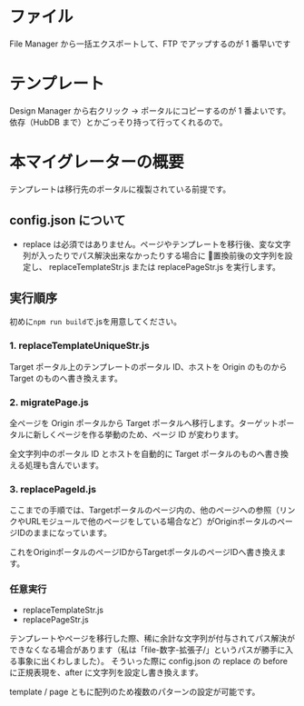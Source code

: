 <!-- TODO: ブログのマイグレーター実装 -->

# ファイル

File Manager から一括エクスポートして、FTP でアップするのが 1 番早いです

# テンプレート

Design Manager から右クリック → ポータルにコピーするのが 1 番よいです。依存（HubDB まで）とかごっそり持って行ってくれるので。

# 本マイグレーターの概要

テンプレートは移行先のポータルに複製されている前提です。

## config.json について

- replace は必須ではありません。ページやテンプレートを移行後、変な文字列が入ったりでパス解決出来なかったりする場合に  置換前後の文字列を設定し、 replaceTemplateStr.js または replacePageStr.js を実行します。

## 実行順序

初めに`npm run build`で.jsを用意してください。

### 1. replaceTemplateUniqueStr.js

Target ポータル上のテンプレートのポータル ID、ホストを Origin のものから Target のものへ書き換えます。

### 2. migratePage.js

全ページを Origin ポータルから Target ポータルへ移行します。ターゲットポータルに新しくページを作る挙動のため、ページ ID が変わります。

全文字列中のポータル ID とホストを自動的に Target ポータルのものへ書き換える処理も含んでいます。

### 3. replacePageId.js

ここまでの手順では、Targetポータルのページ内の、他のページへの参照（リンクやURLモジュールで他のページをしている場合など）がOriginポータルのページIDのままになっています。

これをOriginポータルのページIDからTargetポータルのページIDへ書き換えます。

### 任意実行

- replaceTemplateStr.js
- replacePageStr.js

テンプレートやページを移行した際、稀に余計な文字列が付与されてパス解決ができなくなる場合があります（私は「file-数字-拡張子/」というパスが勝手に入る事象に出くわしました）。
そういった際に config.json の replace の before に正規表現を、after に文字列を設定し書き換えます。

template / page ともに配列のため複数のパターンの設定が可能です。
